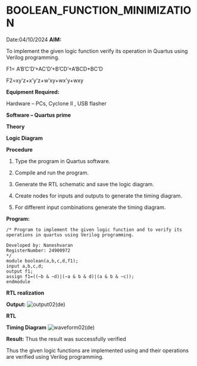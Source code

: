 # BOOLEAN_FUNCTION_MINIMIZATION
Date:04/10/2024
**AIM:**

To implement the given logic function verify its operation in Quartus using Verilog programming.

F1= A’B’C’D’+AC’D’+B’CD’+A’BCD+BC’D 

F2=xy’z+x’y’z+w’xy+wx’y+wxy

**Equipment Required:**

Hardware – PCs, Cyclone II , USB flasher

**Software – Quartus prime**

**Theory**

**Logic Diagram**

**Procedure**

1.	Type the program in Quartus software.

2.	Compile and run the program.

3.	Generate the RTL schematic and save the logic diagram.

4.	Create nodes for inputs and outputs to generate the timing diagram.

5.	For different input combinations generate the timing diagram.


**Program:**
```
/* Program to implement the given logic function and to verify its operations in quartus using Verilog programming. 

Developed by: Naneshvaran
RegisterNumber: 24900972
*/
module boolean(a,b,c,d,f1);
input a,b,c,d;
output f1;
assign f1=((~b & ~d)|(~a & b & d)|(a & b & ~c));
endmodule
```



**RTL realization**

**Output:**
![output02(de)](https://github.com/user-attachments/assets/ea1a5b5f-d17b-4b6d-88e8-f1cf0b7449ad)



**RTL**

**Timing Diagram**
![waveform02(de)](https://github.com/user-attachments/assets/2c73bd5c-9ba0-44b8-902b-9ada7dcd1e01)



**Result:**
Thus the result was successfully verified

Thus the given logic functions are implemented using and their operations are verified using Verilog programming.

